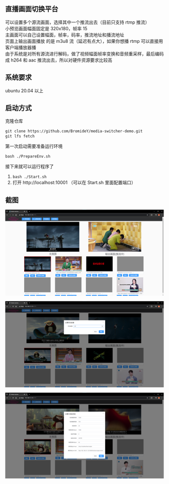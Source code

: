## 直播画面切换平台

可以设置多个源流画面，选择其中一个推流出去（目前只支持 rtmp 推流）<br>
小预览画面幅面固定是 320x180，帧率 15<br>
主画面可以自己设置幅面，帧率，码率，推流地址和播流地址<br>
页面上输出画面播放 的是 m3u8 流（延迟有点大），如果你想播 rtmp 可以直接用客户端播放器播<br>
由于系统是对所有源流进行解码，做了视频幅面帧率变换和音频重采样，最后编码成 h264 和 aac 推流出去，所以对硬件资源要求比较高

## 系统要求

ubuntu 20.04 以上

## 启动方式

克隆仓库

```
git clone https://github.com/BromideY/media-switcher-demo.git
git lfs fetch
```

第一次启动需要准备运行环境

```
bash ./PrepareEnv.sh
```

接下来就可以运行程序了

1. `bash ./Start.sh`
2. 打开 http://localhost:10001 （可以在 Start.sh 里面配置端口）

## 截图

![](./pic/1.png)

![](./pic/2.png)

![](./pic/3.png)
